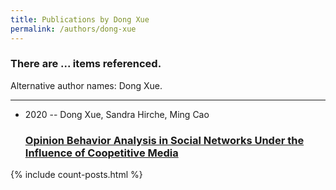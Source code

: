 ```yaml
---
title: Publications by Dong Xue
permalink: /authors/dong-xue
---
```


<h3 id="number-posts">There are ... items referenced.</h3>
<p id='info-authors'>Alternative author names: Dong Xue.</p>
<hr />
<ul class="post-list">
<li><span class='post-meta'>2020 -- Dong Xue, Sandra Hirche, Ming Cao</span><h3><a class='post-link' href="{{ site.baseurl }}/opinion-behavior-analysis-in-social-networks-under-the-influence-of-coopetitive-media">Opinion Behavior Analysis in Social Networks Under the Influence of Coopetitive Media</a></h3></li>

</ul>
{% include count-posts.html %}
